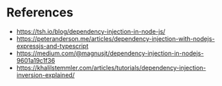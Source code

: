 
# References
- https://tsh.io/blog/dependency-injection-in-node-js/
- https://peteranderson.me/articles/dependency-injection-with-nodejs-expressjs-and-typescript
- https://medium.com/@magnusjt/dependency-injection-in-nodejs-9601a19c1f36
- https://khalilstemmler.com/articles/tutorials/dependency-injection-inversion-explained/